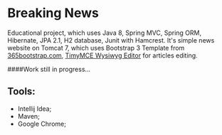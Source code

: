 # Breaking News
Educational project, which uses Java 8, Spring MVC, Spring ORM, Hibernate, JPA 2.1, H2 database, Junit with Hamcrest.
It's simple news website on Tomcat 7, which uses Bootstrap 3 Template from [365bootstrap.com](http://www.365bootstrap.com), [TimyMCE Wysiwyg Editor](https://www.tinymce.com/) for articles editing.

####Work still in progress...

## Tools:
 - Intellij Idea;
 - Maven;
 - Google Chrome;

